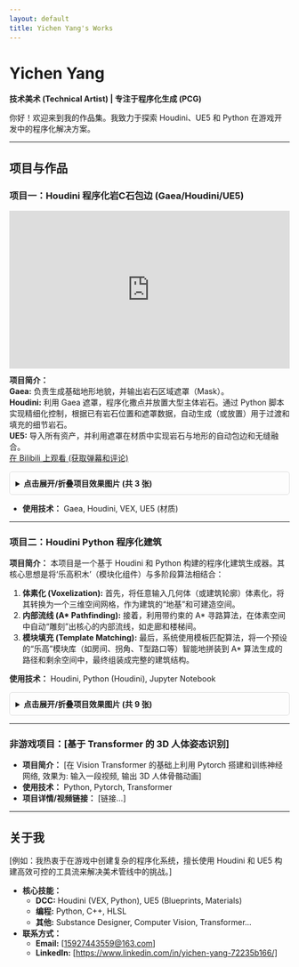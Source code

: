 ```yaml
---
layout: default
title: Yichen Yang's Works
---
```


<style>
  body {
    background-image: url('images/wallpaper.jpg'); /* <-- 在这里修改你的壁纸图片路径 */
    background-size: cover;             /* 铺满整个屏幕 */
    background-position: center;        /* 居中显示 */
    background-attachment: fixed;       /* 固定背景，滚动时背景不动 */
    background-repeat: no-repeat;       /* 防止图片平铺重复 */
  }
</style>


# Yichen Yang
**技术美术 (Technical Artist) | 专注于程序化生成 (PCG)**

你好！欢迎来到我的作品集。我致力于探索 Houdini、UE5 和 Python 在游戏开发中的程序化解决方案。

---

## 项目与作品

### 项目一：Houdini 程序化岩C石包边 (Gaea/Houdini/UE5)

<div style="position: relative; padding-bottom: 56.25%; height: 0; overflow: hidden; max-width: 100%;">
  <iframe 
    src="https://player.bilibili.com/player.html?bvid=BV1tmeRzBEWd&page=1" 
    scrolling="no" 
    border="0" 
    frameborder="no" 
    framespacing="0" 
    allowfullscreen="true"
    style="position: absolute; top: 0; left: 0; width: 100%; height: 100%;">
  </iframe>
</div>

<p style="margin-top: 10px;">
  <strong>项目简介：</strong>
  <br><strong>Gaea:</strong> 负责生成基础地形地貌，并输出岩石区域遮罩（Mask）。
  <br><strong>Houdini:</strong> 利用 Gaea 遮罩，程序化撒点并放置大型主体岩石。通过 Python 脚本实现精细化控制，根据已有岩石位置和遮罩数据，自动生成（或放置）用于过渡和填充的细节岩石。
  <br><strong>UE5:</strong> 导入所有资产，并利用遮罩在材质中实现岩石与地形的自动包边和无缝融合。
  <br>
  <a href="https://www.bilibili.com/video/BV1tmeRzBEWd/" target="_blank">
    在 Bilibili 上观看 (获取弹幕和评论)
  </a>
</p>

<details style="border: 1px solid #ddd; padding: 10px; border-radius: 5px; margin-top: 15px;">
  <summary style="cursor: pointer;">
    <strong>点击展开/折叠项目效果图片 (共 3 张)</strong>
  </summary>
  <div style="margin-top: 10px;">
    <img src="images/Rocks_gaea.png" alt="Gaea 高程图" width="100%" style="margin-bottom: 10px;">
    <img src="images/Rocks_Houdini.png" alt="Houdini 节点" width="100%" style="margin-bottom: 10px;">
    <img src="images/Rocks_UE5.png" alt="UE5 最终效果" width="100%">
  </div>
</details>

* **使用技术：** Gaea, Houdini, VEX, UE5 (材质)

---

### 项目二：Houdini Python 程序化建筑

<p style="margin-top: 10px;">
  <strong>项目简介：</strong> 本项目是一个基于 Houdini 和 Python 构建的程序化建筑生成器。其核心思想是将‘乐高积木’（模块化组件）与多阶段算法相结合：
</p>

<ol style="text-align: left;">
  <li>
    <strong>体素化 (Voxelization):</strong> 首先，将任意输入几何体（或建筑轮廓）体素化，将其转换为一个三维空间网格，作为建筑的“地基”和可建造空间。
  </li>
  <li>
    <strong>内部流线 (A* Pathfinding):</strong> 接着，利用带约束的 A* 寻路算法，在体素空间中自动“雕刻”出核心的内部流线，如走廊和楼梯间。
  </li>
  <li>
    <strong>模块填充 (Template Matching):</strong> 最后，系统使用模板匹配算法，将一个预设的“乐高”模块库（如房间、拐角、T型路口等）智能地拼装到 A* 算法生成的路径和剩余空间中，最终组装成完整的建筑结构。
  </li>
</ol>

<p>
  <strong>使用技术：</strong> Houdini, Python (Houdini), Jupyter Notebook
</p>

<details style="border: 1px solid #ddd; padding: 10px; border-radius: 5px; margin-top: 15px;">
  <summary style="cursor: pointer;">
    <strong>点击展开/折叠项目效果图片 (共 9 张)</strong>
  </summary>
  <div style="margin-top: 10px;">
    <img src="images/building1_001.png" alt="建筑图片1" width="100%" style="margin-bottom: 10px;">
    <img src="images/building1_002.png" alt="建筑图片2" width="100%" style="margin-bottom: 10px;">
    <img src="images/building1_003.png" alt="建筑图片3" width="100%" style="margin-bottom: 10px;">
    <img src="images/building2_001.png" alt="建筑图片4" width="100%" style="margin-bottom: 10px;">
    <img src="images/building2_002.png" alt="建筑图片5" width="100%" style="margin-bottom: 10px;">
    <img src="images/building2_003.png" alt="建筑图片6" width="100%" style="margin-bottom: 10px;">
    <img src="images/building2_004.png" alt="建筑图片7" width="100%" style="margin-bottom: 10px;">
    <img src="images/building2_005.png" alt="建筑图片8" width="100%" style="margin-bottom: 10px;">
    <img src="images/building2_006.png" alt="建筑图片9" width="100%">
  </div>
</details>

---

### 非游戏项目：[基于 Transformer 的 3D 人体姿态识别]

* **项目简介：** [在 Vision Transformer 的基础上利用 Pytorch 搭建和训练神经网络, 效果为: 输入一段视频, 输出 3D 人体骨骼动画]
* **使用技术：** Python, Pytorch, Transformer
* **项目详情/视频链接：** [链接...]

---

## 关于我

[例如：我热衷于在游戏中创建复杂的程序化系统，擅长使用 Houdini 和 UE5 构建高效可控的工具流来解决美术管线中的挑战。]

* **核心技能：**
    * **DCC:** Houdini (VEX, Python), UE5 (Blueprints, Materials)
    * **编程:** Python, C++, HLSL
    * **其他:** Substance Designer, Computer Vision, Transformer...
* **联系方式：**
    * **Email:** [15927443559@163.com]
    * **LinkedIn:** [https://www.linkedin.com/in/yichen-yang-72235b166/]
